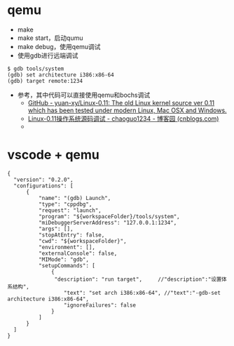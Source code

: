 # qemu
- make
- make start，启动qumu
- make debug，使用qemu调试
- 使用gdb进行远端调试
```
$ gdb tools/system
(gdb) set architecture i386:x86-64
(gdb) target remote:1234
```
- 参考，其中代码可以直接使用qemu和bochs调试
	- [GitHub - yuan-xy/Linux-0.11: The old Linux kernel source ver 0.11 which has been tested under modern Linux, Mac OSX and Windows.](https://github.com/yuan-xy/Linux-0.11)
	- [Linux-0.11操作系统源码调试 - chaoguo1234 - 博客园 (cnblogs.com)](https://www.cnblogs.com/chaoguo1234/p/16883932.html)
	- 
# vscode + qemu
```
{
  "version": "0.2.0",
  "configurations": [
      {
          "name": "(gdb) Launch",
          "type": "cppdbg",
          "request": "launch",
          "program": "${workspaceFolder}/tools/system",
          "miDebuggerServerAddress": "127.0.0.1:1234",
          "args": [],
          "stopAtEntry": false,
          "cwd": "${workspaceFolder}",
          "environment": [],
          "externalConsole": false,
          "MIMode": "gdb",
          "setupCommands": [ 
              { 
			   "description": "run target", 	//"description":"设置体系结构",
                  "text": "set arch i386:x86-64", //"text":"-gdb-set architecture i386:x86-64",
                  "ignoreFailures": false 
              }
          ]
      }
  ]
}
```
